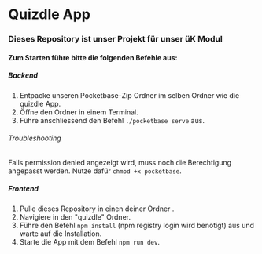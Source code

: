 # Quizdle App

### Dieses Repository ist unser Projekt für unser üK Modul

#### Zum Starten führe bitte die folgenden Befehle aus:

##### Backend
1. Entpacke unseren Pocketbase-Zip Ordner im selben Ordner wie die quizdle App.
2. Öffne den Ordner in einem Terminal.
3. Führe anschliessend den Befehl `./pocketbase serve` aus.

###### Troubleshooting
Falls permission denied angezeigt wird, muss noch die Berechtigung angepasst werden. Nutze dafür `chmod +x pocketbase`.

##### Frontend
1. Pulle dieses Repository in einen deiner Ordner .
2. Navigiere in den "quizdle" Ordner.
3. Führe den Befehl `npm install` (npm registry login wird benötigt) aus und warte auf die Installation.
4. Starte die App mit dem Befehl `npm run dev`.